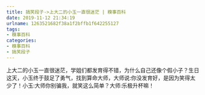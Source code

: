 ```yaml
---
title: 搞笑段子->上大二的小玉一直很迷茫 | 糗事百科
date: 2019-11-12 21:34:19
urlname: 1263521682f38a1f2bffb1f642255127
tags: 
- 糗事百科
categories:
- 糗事百科
- 搞笑段子
---
```

上大二的小玉一直很迷茫，学姐们都发育得不错，为什么自己还像个假小子？生日这天，小玉终于鼓足了勇气，找到算命大师，大师说:你没发育好，是因为笑得太少了！小玉:大师你别骗我，就笑这么简单？大师:乐极升杯嘛！


